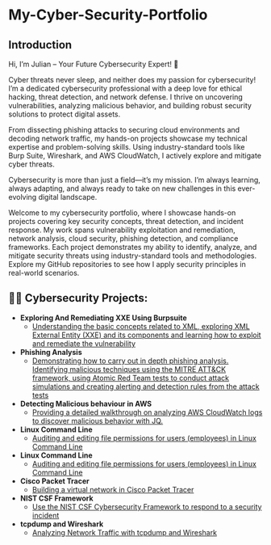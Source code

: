 # My-Cyber-Security-Portfolio

<h2>Introduction</h2> 

Hi, I’m Julian – Your Future Cybersecurity Expert! 🚀

Cyber threats never sleep, and neither does my passion for cybersecurity! I’m a dedicated cybersecurity professional with a deep love for ethical hacking, threat detection, and network defense. I thrive on uncovering vulnerabilities, analyzing malicious behavior, and building robust security solutions to protect digital assets.

From dissecting phishing attacks to securing cloud environments and decoding network traffic, my hands-on projects showcase my technical expertise and problem-solving skills. Using industry-standard tools like Burp Suite, Wireshark, and AWS CloudWatch, I actively explore and mitigate cyber threats.

Cybersecurity is more than just a field—it’s my mission. I’m always learning, always adapting, and always ready to take on new challenges in this ever-evolving digital landscape.

Welcome to my cybersecurity portfolio, where I showcase hands-on projects covering key security concepts, threat detection, and incident response. My work spans vulnerability exploitation and remediation, network analysis, cloud security, phishing detection, and compliance frameworks.  Each project demonstrates my ability to identify, analyze, and mitigate security threats using industry-standard tools and methodologies. Explore my GitHub repositories to see how I apply security principles in real-world scenarios.

<h2>👨‍💻 Cybersecurity Projects:</h2>

- <b>Exploring And Remediating XXE Using Burpsuite</b>
  - [Understanding the basic concepts related to XML, exploring XML External Entity (XXE) and its components and learning how to exploit and remediate the vulnerability](https://github.com/julianhubgit/Exploring-And-Remediating-XXE-Using-Burpsuite)
- <b>Phishing Analysis</b>
  - [Demonstrating how to carry out in depth phishing analysis. Identifying malicious techniques using the MITRE ATT&CK framework, using Atomic Red Team tests to conduct attack simulations and creating alerting and detection rules from the attack tests](https://github.com/julianhubgit/PhishingAnalysis)
- <b>Detecting Malicious behaviour in AWS</b>
  - [Providing a detailed walkthrough on analyzing AWS CloudWatch logs to discover malicious behavior with JQ.](https://github.com/julianhubgit/Detecting-Malicious-behaviour-in-AWS)
- <b>Linux Command Line</b>
  - [Auditing and editing file permissions for users (employees) in Linux Command Line](https://github.com/julianhubgit/LinuxFilePermissions)
- <b>Linux Command Line</b>
  - [Auditing and editing file permissions for users (employees) in Linux Command Line](https://github.com/julianhubgit/LinuxFilePermissions)
- <b>Cisco Packet Tracer</b>
  - [Building a virtual network in Cisco Packet Tracer](https://github.com/julianhubgit/CiscoPacketTracerNetwork) 
- <b>NIST CSF Framework</b>
  - [Use the NIST CSF Cybersecurity Framework to respond to a security incident](https://github.com/julianhubgit/NISTCSFapplied)
- <b>tcpdump and Wireshark</b>
  - [Analyzing Network Traffic with tcpdump and Wireshark](https://github.com/julianhubgit/UsingTCPdumpWireshark)
 
